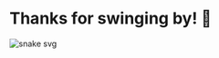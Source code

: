 # Thanks for swinging by! :wave:

![snake svg](https://github.com/silhavyj/silhavyj/blob/output/github-contribution-grid-snake.svg)

